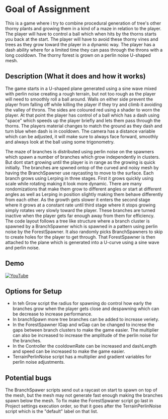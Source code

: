 # Goal of Assignment
This is a game where i try to combine procedural generation of tree's other thorny plants and growing them in a kind of a maze in relation to the player. The player will have to control a ball which when hits by the thorns starts you back at the start. The player will have to avoid these thorny vines and trees as they grow toward the player in a dynamic way. The player has a dash ability where for a limited time they can pass through the throns with a long cooldown. The thorny forest is grown on a perlin noise U-shaped mesh.

## Description (What it does and how it works)
The game starts in a U-shaped plane generated using a sine wave mixed with perlin noise creating a rough terrain, but not too rough as the player will need to smoothly roll a ball around. Walls on either side prevent the player from falling off while killing the player if they try and climb it avoiding the valley of throns. The sides are coloured red using a shader to worn the player. At that point the player has control of a ball which has a dash using "space" which speeds up the player briefly and lets them pass through the thorns. The players material changes to match the ground as they dash and turn blue when dash is in cooldown. The camera has a distance variable which can be adjusted, it will make sure to always face forward, smoothly and always look at the ball using some trigonometry.

The maze of branches is distributed using perlin noise on the spawners which spawn a number of branches which grow independently in clusters. But dont start growing until the player is in range as the growing is quick initially. The branches are spwned ontop of the curved and noisy mesh by having the BranchSpawner use raycasting to move to the surface. Each branch grows using Lerping in three stages. First it grows quickly using scale while rotating making it look more dynamic. There are many rondomizations that make them grow to different angles or start at different angles as well as Lerping in position slightly making them behave differently from each other. As the growth gets slower it enters the second stage where it grows at a constant rate until third stage where it stops growing simply rotates very slowly toward the player. These branches are turned inactive when the player gets far enough away from them for efficiency.
The code layout follows a tree like structure where a branch cluster is spawned by a BranchSpawner which is spawned in a pattern using perlin noise by the ForestSpawner. It also randomly picks BranchSpawners to skip to create holes for the player to get through. That ForestSpawner is then attached to the plane which is generated into a U-curve using a sine wave and perlin noise.

## Demo
[![YouTube](http://img.youtu.be/bqs-oxIBY4U/0.jpg)](https://youtu.be/bqs-oxIBY4U)

## Options for Setup
- In teh Grow script the radius for spawning do control how early the branches grow when the player gets close and despawning which can be decrease to increase performance.
- In branchSpawn more tree branches can be added to increase veriety.
- In the ForestSpawner lGap and wGap can be changed to increse the gaps between branch clusters to make the game easier. The multiplier can also be increased to increase the amplitude of the perlin noise for the branches.
- In the Controller the cooldownRate can be increased and dashLength and speed can be increased to make the game easier.
- TerrainPerlinNoise script has a multiplier and gradient variables for perlin noise adjustments.

## Potential bugs
The BranchSpawer scripts send out a raycast on start to spawn on top of the mesh, but the mesh may not generate fast enough making the branches spawn below the mesh.
To fix make the ForestSpwaner script go last in Project settings execution order, so that it goes after the TerrainPerlinNoise script which is the "default" label on that list.
